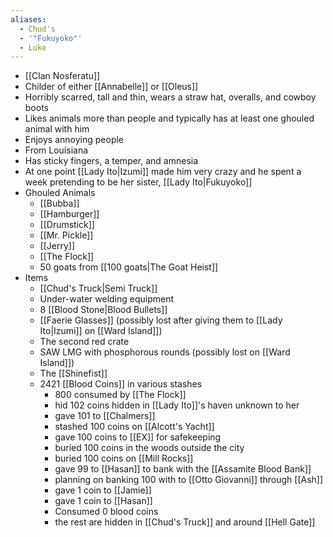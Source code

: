```yaml
---
aliases:
  - Chud's
  - '"Fukuyoko"'
  - Luke
---
```

- [[Clan Nosferatu]]
- Childer of either [[Annabelle]] or [[Oleus]]
- Horribly scarred, tall and thin, wears a straw hat, overalls, and cowboy boots
- Likes animals more than people and typically has at least one ghouled animal with him
- Enjoys annoying people
- From Louisiana
- Has sticky fingers, a temper, and amnesia
- At one point [[Lady Ito|Izumi]] made him very crazy and he spent a week pretending to be her sister, [[Lady Ito|Fukuyoko]]
- Ghouled Animals
	- [[Bubba]]
	- [[Hamburger]]
	- [[Drumstick]]
	- [[Mr. Pickle]]
	- [[Jerry]]
	- [[The Flock]]
	- 50 goats from [[100 goats|The Goat Heist]]
- Items
	- [[Chud's Truck|Semi Truck]]
	- Under-water welding equipment
	- 8 [[Blood Stone|Blood Bullets]]
	- [[Faerie Glasses]] (possibly lost after giving them to [[Lady Ito|Izumi]] on [[Ward Island]])
	- The second red crate
	- SAW LMG with phosphorous rounds (possibly lost on [[Ward Island]])
	- The [[Shinefist]]
	- 2421 [[Blood Coins]] in various stashes
		- 800 consumed by [[The Flock]]	
		- hid 102 coins hidden in [[Lady Ito]]'s haven unknown to her
		- gave 101 to [[Chalmers]]
		- stashed 100 coins on [[Alcott's Yacht]]
		- gave 100 coins to [[EX]] for safekeeping
		- buried 100 coins in the woods outside the city
		- buried 100 coins on [[Mill Rocks]]
		- gave 99 to [[Hasan]] to bank with the [[Assamite Blood Bank]]
		- planning on banking 100 with to [[Otto Giovanni]] through [[Ash]]
		- gave 1 coin to [[Jamie]]
		- gave 1 coin to [[Hasan]]
		- Consumed 0 blood coins
		- the rest are hidden in [[Chud's Truck]] and around [[Hell Gate]]
